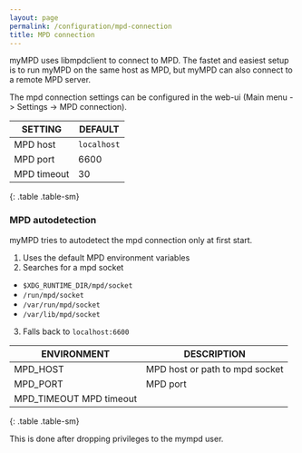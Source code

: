 ```yaml
---
layout: page
permalink: /configuration/mpd-connection
title: MPD connection
---
```


myMPD uses libmpdclient to connect to MPD. The fastet and easiest setup is to run myMPD on the same host as MPD, but myMPD can also connect to a remote MPD server.

The mpd connection settings can be configured in the web-ui (Main menu -> Settings -> MPD connection).

| SETTING | DEFAULT |
| ------- | ------- |
| MPD host | `localhost` |
| MPD port | 6600 |
| MPD timeout | 30 |
{: .table .table-sm}

### MPD autodetection

myMPD tries to autodetect the mpd connection only at first start.

1. Uses the default MPD environment variables
2. Searches for a mpd socket
  - `$XDG_RUNTIME_DIR/mpd/socket`
  - `/run/mpd/socket`
  - `/var/run/mpd/socket`
  - `/var/lib/mpd/socket`
3. Falls back to `localhost:6600`

| ENVIRONMENT | DESCRIPTION |
| ----------- | ----------- |
| MPD_HOST | MPD host or path to mpd socket |
| MPD_PORT | MPD port |
| MPD_TIMEOUT MPD timeout |
{: .table .table-sm}

This is done after dropping privileges to the mympd user.
